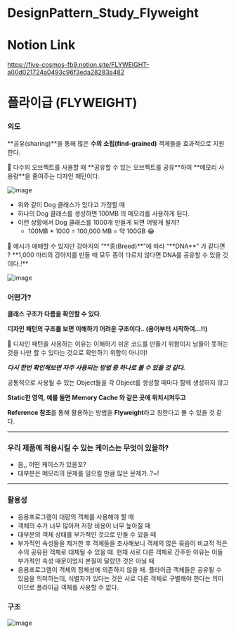 # DesignPattern_Study_Flyweight

# Notion Link
https://five-cosmos-fb9.notion.site/FLYWEIGHT-a00d021724a0493c96f3eda28283a482


# 플라이급 (FLYWEIGHT)

### 의도

**공유(sharing)**을 통해 많은 **수의 소립(find-grained)** 객체들을 효과적으로 지원한다.

<aside>
🎈 다수의 오브젝트를 사용할 때 **공유할 수 있는 오브젝트를 공유**하여  **메모리 사용량**을 줄여주는 디자인 패턴이다.

</aside>

![image](https://user-images.githubusercontent.com/18654358/157136607-cbd8e770-d110-4936-a579-1bfc45139230.png)

- 위와 같이 Dog 클래스가 있다고 가정할 때
- 하나의 Dog 클래스를 생성하면 100MB 의 메모리를 사용하게 된다.
- 이런 상황에서 Dog 클래스를 1000개 만들게 되면 어떻게 될까?
    - 100MB * 1000 = 100,000 MB = 약 100GB 😂

<aside>
🎈 예시가 애매할 수 있지만 강아지의 “**종(Breed)**”에 따라 “**DNA**” 가 같다면 ? 
**1,000 마리의 강아지를 만들 때 모두 종이 다르지 않다면 DNA를 공유할 수 있을 것이다.!**

</aside>

![image](https://user-images.githubusercontent.com/18654358/157136632-39a94b5b-3d2f-4d02-b9e4-b905dd9b1126.png)


### 어떤가?

**클래스 구조가 다름을 확인할 수 있다.**

**디자인 패턴의 구조를 보면 이해하기 어려운 구조이다.. (용어부터 시작하여...!!)**

<aside>
🎈 디자인 패턴을 사용하는 이유는 이해하기 쉬운 코드를 만들기 위함이지 남들이 못하는 것을 나만 할 수 있다는 것으로 확인하기 위함이 아니야!

</aside>

***다시 한번 확인해보면 자주 사용되는 방법 중 하나로 볼 수 있을 것 같다.***

공통적으로 사용될 수 있는 Object들을 각 Object를 생성할 때마다 함께 생성하지 않고 

**Static한 영역, 예를 들면 Memory Cache 와 같은 곳에 위치시켜두고** 

**Reference 참조**를 통해 활용하는 방법을 **Flyweight**라고 칭한다고 볼 수 있을 것 같다.

---

### 우리 제품에 적용시킬 수 있는 케이스는 무엇이 있을까?

- 음,, 어떤 케이스가 있을꼬?
- 대부분은 메모리의 문제를 일으킬 만큼 많은 문제가..?~!

---

### 활용성

- 응용프로그램이 대량의 객체를 사용해야 할 때
- 객체의 수가 너무 많아져 저장 비용이 너무 높아질 때
- 대부분의 객체 상태를 부가적인 것으로 만들 수 있을 때
- 부가적인 속성들을 제거한 후 객체들을 조사해보니 객체의 많은 묶음이 비교적 적은 수의 공유된 객체로 대체될 수 있을 때. 현재 서로 다른 객체로 간주한 이유는 이들 부가적인 속성 때문이었지 본질이 달랐던 것은 아닐 때
- 응용프로그램이 객체의 정체성에 의존하지 않을 때. 플라이급 객체들은 공유될 수 있음을 의미하는데, 식별자가 있다는 것은 서로 다른 객체로 구별해야 한다는 의미이므로 플라이급 객체를 사용할 수 없다.

### 구조

![image](https://user-images.githubusercontent.com/18654358/157136652-beb8f497-29ae-4b0f-bcf8-10cd778d8c6a.png)
